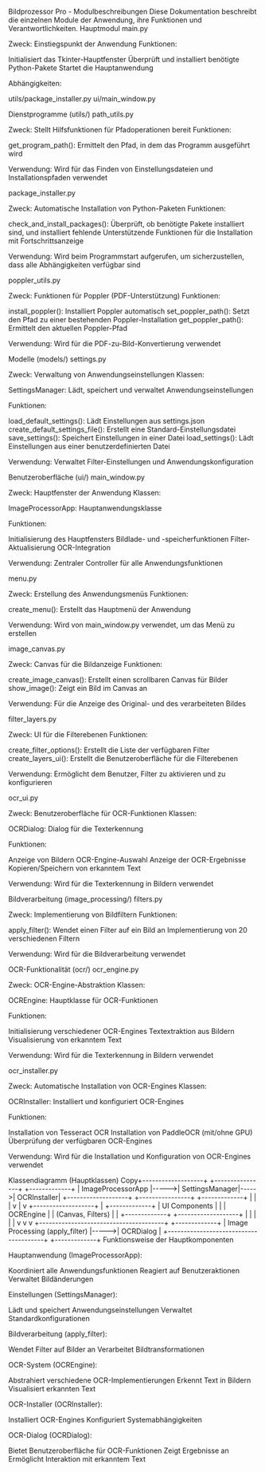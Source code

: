 Bildprozessor Pro - Modulbeschreibungen
Diese Dokumentation beschreibt die einzelnen Module der Anwendung, ihre Funktionen und Verantwortlichkeiten.
Hauptmodul
main.py

Zweck: Einstiegspunkt der Anwendung
Funktionen:

Initialisiert das Tkinter-Hauptfenster
Überprüft und installiert benötigte Python-Pakete
Startet die Hauptanwendung


Abhängigkeiten:

utils/package_installer.py
ui/main_window.py



Dienstprogramme (utils/)
path_utils.py

Zweck: Stellt Hilfsfunktionen für Pfadoperationen bereit
Funktionen:

get_program_path(): Ermittelt den Pfad, in dem das Programm ausgeführt wird


Verwendung: Wird für das Finden von Einstellungsdateien und Installationspfaden verwendet

package_installer.py

Zweck: Automatische Installation von Python-Paketen
Funktionen:

check_and_install_packages(): Überprüft, ob benötigte Pakete installiert sind, und installiert fehlende
Unterstützende Funktionen für die Installation mit Fortschrittsanzeige


Verwendung: Wird beim Programmstart aufgerufen, um sicherzustellen, dass alle Abhängigkeiten verfügbar sind

poppler_utils.py

Zweck: Funktionen für Poppler (PDF-Unterstützung)
Funktionen:

install_poppler(): Installiert Poppler automatisch
set_poppler_path(): Setzt den Pfad zu einer bestehenden Poppler-Installation
get_poppler_path(): Ermittelt den aktuellen Poppler-Pfad


Verwendung: Wird für die PDF-zu-Bild-Konvertierung verwendet

Modelle (models/)
settings.py

Zweck: Verwaltung von Anwendungseinstellungen
Klassen:

SettingsManager: Lädt, speichert und verwaltet Anwendungseinstellungen


Funktionen:

load_default_settings(): Lädt Einstellungen aus settings.json
create_default_settings_file(): Erstellt eine Standard-Einstellungsdatei
save_settings(): Speichert Einstellungen in einer Datei
load_settings(): Lädt Einstellungen aus einer benutzerdefinierten Datei


Verwendung: Verwaltet Filter-Einstellungen und Anwendungskonfiguration

Benutzeroberfläche (ui/)
main_window.py

Zweck: Hauptfenster der Anwendung
Klassen:

ImageProcessorApp: Hauptanwendungsklasse


Funktionen:

Initialisierung des Hauptfensters
Bildlade- und -speicherfunktionen
Filter-Aktualisierung
OCR-Integration


Verwendung: Zentraler Controller für alle Anwendungsfunktionen

menu.py

Zweck: Erstellung des Anwendungsmenüs
Funktionen:

create_menu(): Erstellt das Hauptmenü der Anwendung


Verwendung: Wird von main_window.py verwendet, um das Menü zu erstellen

image_canvas.py

Zweck: Canvas für die Bildanzeige
Funktionen:

create_image_canvas(): Erstellt einen scrollbaren Canvas für Bilder
show_image(): Zeigt ein Bild im Canvas an


Verwendung: Für die Anzeige des Original- und des verarbeiteten Bildes

filter_layers.py

Zweck: UI für die Filterebenen
Funktionen:

create_filter_options(): Erstellt die Liste der verfügbaren Filter
create_layers_ui(): Erstellt die Benutzeroberfläche für die Filterebenen


Verwendung: Ermöglicht dem Benutzer, Filter zu aktivieren und zu konfigurieren

ocr_ui.py

Zweck: Benutzeroberfläche für OCR-Funktionen
Klassen:

OCRDialog: Dialog für die Texterkennung


Funktionen:

Anzeige von Bildern
OCR-Engine-Auswahl
Anzeige der OCR-Ergebnisse
Kopieren/Speichern von erkanntem Text


Verwendung: Wird für die Texterkennung in Bildern verwendet

Bildverarbeitung (image_processing/)
filters.py

Zweck: Implementierung von Bildfiltern
Funktionen:

apply_filter(): Wendet einen Filter auf ein Bild an
Implementierung von 20 verschiedenen Filtern


Verwendung: Wird für die Bildverarbeitung verwendet

OCR-Funktionalität (ocr/)
ocr_engine.py

Zweck: OCR-Engine-Abstraktion
Klassen:

OCREngine: Hauptklasse für OCR-Funktionen


Funktionen:

Initialisierung verschiedener OCR-Engines
Textextraktion aus Bildern
Visualisierung von erkanntem Text


Verwendung: Wird für die Texterkennung in Bildern verwendet

ocr_installer.py

Zweck: Automatische Installation von OCR-Engines
Klassen:

OCRInstaller: Installiert und konfiguriert OCR-Engines


Funktionen:

Installation von Tesseract OCR
Installation von PaddleOCR (mit/ohne GPU)
Überprüfung der verfügbaren OCR-Engines


Verwendung: Wird für die Installation und Konfiguration von OCR-Engines verwendet

Klassendiagramm (Hauptklassen)
Copy+-------------------+      +----------------+      +-------------+
| ImageProcessorApp |----->| SettingsManager|----->| OCRInstaller|
+-------------------+      +----------------+      +-------------+
        |                         |                      |
        v                         |                      v
+-------------------+             |             +-------------+
| UI Components     |             |             | OCREngine   |
| (Canvas, Filters) |             |             +-------------+
+-------------------+             |                    |
        |                         |                    |
        v                         v                    v
+---------------------------------------+      +-------------+
| Image Processing (apply_filter)       |----->| OCRDialog   |
+---------------------------------------+      +-------------+
Funktionsweise der Hauptkomponenten

Hauptanwendung (ImageProcessorApp):

Koordiniert alle Anwendungsfunktionen
Reagiert auf Benutzeraktionen
Verwaltet Bildänderungen


Einstellungen (SettingsManager):

Lädt und speichert Anwendungseinstellungen
Verwaltet Standardkonfigurationen


Bildverarbeitung (apply_filter):

Wendet Filter auf Bilder an
Verarbeitet Bildtransformationen


OCR-System (OCREngine):

Abstrahiert verschiedene OCR-Implementierungen
Erkennt Text in Bildern
Visualisiert erkannten Text


OCR-Installer (OCRInstaller):

Installiert OCR-Engines
Konfiguriert Systemabhängigkeiten


OCR-Dialog (OCRDialog):

Bietet Benutzeroberfläche für OCR-Funktionen
Zeigt Ergebnisse an
Ermöglicht Interaktion mit erkanntem Text